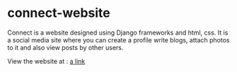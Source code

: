 # connect-website

Connect is a website designed using Django frameworks and html, css.
It is a social media site where you can create a profile write blogs, attach photos to it and also view posts by other users.

View the website at : [a link](chaitanyahardikar.pythonanywhere.com/)
